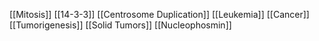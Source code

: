 [[Mitosis]]
[[14-3-3]]
[[Centrosome Duplication]]
[[Leukemia]]
[[Cancer]]
[[Tumorigenesis]]
[[Solid Tumors]]
[[Nucleophosmin]]
